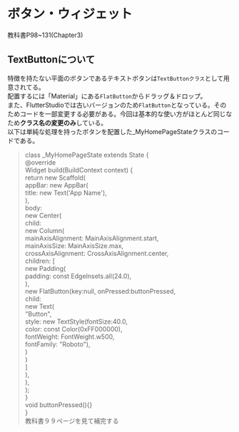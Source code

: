# ボタン・ウィジェット  
教科書P98~131(Chapter3)  
## TextButtonについて
特徴を持たない平面のボタンであるテキストボタンは`TextButtonクラス`として用意されてる。  
配置するには「Material」にある`FlatButton`からドラッグ＆ドロップ。  
また、FlutterStudioでは古いバージョンのため`FlatButton`となっている。そのためコードを一部変更する必要がある。今回は基本的な使い方がほとんど同じなため**クラス名の変更のみ**している。  
以下は単純な処理を持ったボタンを配置した_MyHomePageStateクラスのコードである。  
> class _MyHomePageState extends State<MyHomePage> {  
    @override  
    Widget build(BuildContext context) {  
      return new Scaffold(  
        appBar: new AppBar(  
          title: new Text('App Name'),  
          ),  
        body:  
          new Center(  
            child:  
              new Column(  
                mainAxisAlignment: MainAxisAlignment.start,  
                mainAxisSize: MainAxisSize.max,  
                crossAxisAlignment: CrossAxisAlignment.center,  
                children: <Widget>[  
                  new Padding(  
                    padding: const EdgeInsets.all(24.0),  
                  ),  
                  new FlatButton(key:null, onPressed:buttonPressed,  
                    child:  
                      new Text(  
                      "Button",  
                        style: new TextStyle(fontSize:40.0,  
                        color: const Color(0xFF000000),  
                        fontWeight: FontWeight.w500,  
                        fontFamily: "Roboto"),  
                      )  
                    )  
                ]  
              ),  
          ),  
      );  
    }  
    void buttonPressed(){}  
}  
教科書９９ページを見て補完する